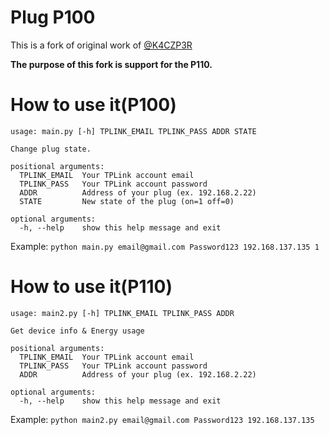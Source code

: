 # Plug P100
This is a fork of original work of [@K4CZP3R](https://github.com/K4CZP3R/tapo-p100-python)

**The purpose of this fork is support for the P110.**

# How to use it(P100)
```
usage: main.py [-h] TPLINK_EMAIL TPLINK_PASS ADDR STATE

Change plug state.

positional arguments:
  TPLINK_EMAIL  Your TPLink account email
  TPLINK_PASS   Your TPLink account password
  ADDR          Address of your plug (ex. 192.168.2.22)
  STATE         New state of the plug (on=1 off=0)

optional arguments:
  -h, --help    show this help message and exit
```

Example: `python main.py email@gmail.com Password123 192.168.137.135 1`


# How to use it(P110)
```
usage: main2.py [-h] TPLINK_EMAIL TPLINK_PASS ADDR

Get device info & Energy usage

positional arguments:
  TPLINK_EMAIL  Your TPLink account email
  TPLINK_PASS   Your TPLink account password
  ADDR          Address of your plug (ex. 192.168.2.22)

optional arguments:
  -h, --help    show this help message and exit
```

Example: `python main2.py email@gmail.com Password123 192.168.137.135`
